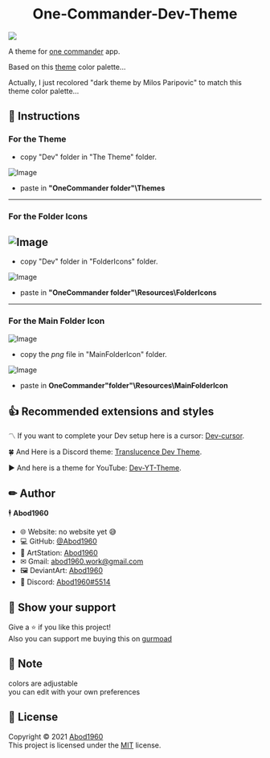 <h1 align = "center">One-Commander-Dev-Theme</h1>

![](https://public-files.gumroad.com/variants/pzl15ncrc5qh0nuxfep0l1vo2o76/3298c3eb001bbed90f1d616da66708480096a0a1b6e81bd4f8a2d6e9b831d301)

A theme for [one commander](http://www.onecommander.com) app.
 
Based on this [theme](https://www.deviantart.com/kdr3w/art/Dev-825722799) color palette...
 
Actually, I just recolored "dark theme by Milos Paripovic" to match this theme color palette...
 
 
## 🧾 Instructions


### For the Theme


- copy "Dev" folder in "The Theme" folder.

![Image](https://i.imgur.com/pcOgX1i.png)

- paste in **"OneCommander folder"\Themes**

---
### For the Folder Icons


![Image](https://i.imgur.com/tFLajwz.png)
---
- copy "Dev" folder in "FolderIcons" folder.

![Image](https://i.imgur.com/nXklk3y.png)

- paste in **"OneCommander folder"\Resources\FolderIcons**

---
### For the Main Folder Icon

![Image](https://i.imgur.com/2422uV9.png)

- copy the *png* file in "MainFolderIcon" folder.

![Image](https://i.imgur.com/9CacYhp.png)

- paste in **OneCommander"folder"\Resources\MainFolderIcon**


## 👍 Recommended extensions and styles


〽 If you want to complete your Dev setup here is a cursor: [Dev-cursor](https://www.deviantart.com/abod1960/art/Dev-cursor-874579946).

🍀 And Here is a Discord theme: [Translucence Dev Theme](https://github.com/Abod1960/BetterDiscord-Translucence-Themes/tree/master/Themes/Translucence-Dev).

▶ And here is a theme for YouTube: [Dev-YT-Theme](https://github.com/Abod1960/Dev-YT-Theme).

## ✏ Author

🕴 **Abod1960**

* 🌐 Website: no website yet 😅
* 💻 GitHub: [@Abod1960](https://github.com/Abod1960)
* 🎨 ArtStation: [Abod1960](https://www.artstation.com/abod1960)
*  ✉ Gmail: abod1960.work@gmail.com
*   🖼 DeviantArt: [Abod1960](https://www.deviantart.com/abod1960)
*   💬 Discord: [Abod1960#5514](https://discord.com/users/750369816279253083)<br>


## 🌟 Show your support

Give a ⭐️ if you like this project!<br>
Also you can support me buying this on [gurmoad](https://gumroad.com/l/NVitO)

## 📝 Note

colors are adjustable<br>
you can edit with your own preferences 

## 📩 License

Copyright © 2021 [Abod1960](https://github.com/Abod1960)<br />
This project is licensed under the [MIT](https://github.com/Abod1960/One-Commander-Dev-Theme/blob/main/LICENSE) license.

